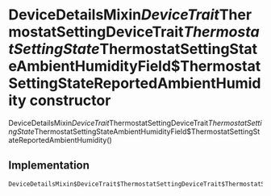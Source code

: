 


# DeviceDetailsMixin$DeviceTrait$ThermostatSettingDeviceTrait$ThermostatSettingState$ThermostatSettingStateAmbientHumidityField$ThermostatSettingStateReportedAmbientHumidity constructor







DeviceDetailsMixin$DeviceTrait$ThermostatSettingDeviceTrait$ThermostatSettingState$ThermostatSettingStateAmbientHumidityField$ThermostatSettingStateReportedAmbientHumidity()





## Implementation

```dart
DeviceDetailsMixin$DeviceTrait$ThermostatSettingDeviceTrait$ThermostatSettingState$ThermostatSettingStateAmbientHumidityField$ThermostatSettingStateReportedAmbientHumidity();
```








